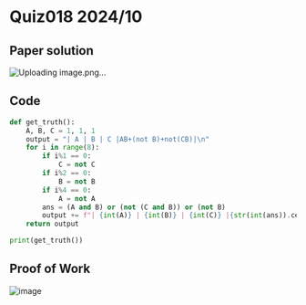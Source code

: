 # Quiz018 2024/10

## Paper solution
![Uploading image.png…]()

## Code
```.py
def get_truth():
    A, B, C = 1, 1, 1
    output = "| A | B | C |AB+(not B)+not(CB)|\n"
    for i in range(8):
        if i%1 == 0:
            C = not C
        if i%2 == 0:
            B = not B
        if i%4 == 0:
            A = not A
        ans = (A and B) or (not (C and B)) or (not B)
        output += f"| {int(A)} | {int(B)} | {int(C)} |{str(int(ans)).center(18)}|\n"
    return output

print(get_truth())
```

## Proof of Work
![image](https://github.com/user-attachments/assets/48da4583-babb-426a-a47e-aa333652b3fa)

